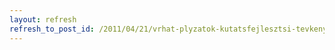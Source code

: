 ```yaml
---
layout: refresh
refresh_to_post_id: /2011/04/21/vrhat-plyzatok-kutatsfejlesztsi-tevkenysg-tmogatsa
---
```


